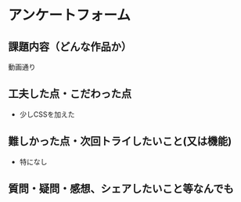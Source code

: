 # アンケートフォーム


## 課題内容（どんな作品か）
動画通り


## 工夫した点・こだわった点
- 少しCSSを加えた
 
## 難しかった点・次回トライしたいこと(又は機能)
- 特になし

## 質問・疑問・感想、シェアしたいこと等なんでも

